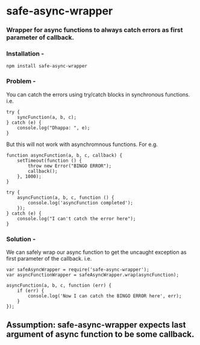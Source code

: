 # safe-async-wrapper

### Wrapper for async functions to always catch errors as first parameter of callback.

### Installation -

```
npm install safe-async-wrapper
```

### Problem -

You can catch the errors using try/catch blocks in synchronous functions. i.e.
```
try {
    syncFunction(a, b, c);
} catch (e) {
    console.log("Dhappa: ", e);
}
```
But this will not work with asynchromnous functions. For e.g. 
```
function asyncFunction(a, b, c, callback) {
    setTimeout(function () {
        throw new Error("BINGO ERROR");
        callback();
    }, 1000);
}

try {
    asyncFunction(a, b, c, function () {
        console.log('asyncFunction completed');
    });
} catch (e) {
    console.log("I can't catch the error here");
}
```
### Solution - 

We can safely wrap our async function to get the uncaught exception as first parameter of the callback. i.e.

```
var safeAsyncWrapper = require('safe-async-wrapper');
var asyncFunctionWrapper = safeAsyncWrapper.wrap(asyncFunction);

asyncFunction(a, b, c, function (err) {
    if (err) {
        console.log('Now I can catch the BINGO ERROR here', err);
    }
});
```

## Assumption: safe-async-wrapper expects last argument of async function to be some callback.
